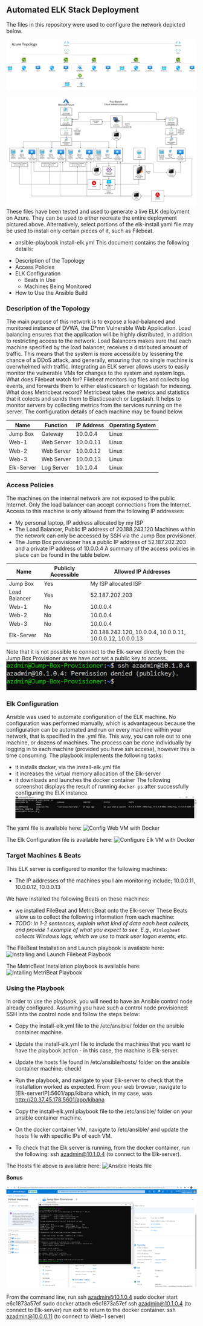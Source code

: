 ## Automated ELK Stack Deployment
The files in this repository were used to configure the network depicted below.
  
![Azure Topology including ELK deployment](https://github.com/paulsbarrett/azure_web_deployment/blob/main/screenshots/azure_topology_including_ELK_deployment.png)
  
![Full Infrastructure](https://github.com/paulsbarrett/azure_web_deployment/blob/main/screenshots/Full_Infrastructure_v2.png)  
These files have been tested and used to generate a live ELK deployment on Azure. They can be used to either recreate the entire deployment pictured above. Alternatively, select portions of the elk-install.yaml file may be used to install only certain pieces of it, such as Filebeat.
  * ansible-playbook install-elk.yml
This document contains the following details:
- Description of the Topology
- Access Policies
- ELK Configuration
  - Beats in Use
  - Machines Being Monitored
- How to Use the Ansible Build
### Description of the Topology
The main purpose of this network is to expose a load-balanced and monitored instance of DVWA, the D*mn Vulnerable Web Application.
Load balancing ensures that the application will be highly distributed, in addition to restricting access to the network.
   Load Balancers makes sure that each machine specified by the load balancer, receives a distributed amount of traffic. This means that the system is more accessible by lessening the chance of a DDoS attack, and generally, ensuring that no single machine is overwhelmed with traffic.
Integrating an ELK server allows users to easily monitor the vulnerable VMs for changes to the system and system logs.
   What does Filebeat watch for? Filebeat monitors log files and collects log events, and forwards them to either elasticsearch or logstash for indexing.
   What does Metricbeat record? Metricbeat takes the metrics and statistics that it colects and sends them to Elasticsearch or Logstash. It helps to monitor servers by collecting metrics from the services running on the server.
The configuration details of each machine may be found below.

| Name       | Function   | IP Address | Operating System |
|------------|------------|------------|------------------|
| Jump Box   | Gateway    | 10.0.0.4   | Linux            |
| Web-1      | Web Server | 10.0.0.11  | Linux            |
| Web-2      | Web Server | 10.0.0.12  | Linux            |
| Web-3      | Web Server | 10.0.0.13  | Linux            |
| Elk-Server | Log Server | 10.1.0.4   | Linux            |

### Access Policies
The machines on the internal network are not exposed to the public Internet. 
Only the load balancer can accept connections from the Internet. Access to this machine is only allowed from the following IP addresses:
   * My personal laptop, IP address allocated by my ISP
   * The Load Balancer, Public IP address of 20.188.243.120
Machines within the network can only be accessed by SSH via the Jump Box provisioner.
   * The Jump Box provisioner has a public IP address of 52.187.202.203 and a private IP address of 10.0.0.4
A summary of the access policies in place can be found in the table below.

| Name          | Publicly Accessible | Allowed IP Addresses                                      |
|---------------|---------------------|-----------------------------------------------------------|
| Jump Box      | Yes                 | My ISP allocated ISP                                      |
| Load Balancer | Yes                 | 52.187.202.203                                            |
| Web-1         | No                  | 10.0.0.4                                                  |
| Web-2         | No                  | 10.0.0.4                                                  |
| Web-3         | No                  | 10.0.0.4                                                  |
| Elk-Server    | No                  | 20.188.243.120, 10.0.0.4, 10.0.0.11, 10.0.0.12, 10.0.0.13 | 

Note that it is not possible to connect to the Elk-server directly from the Jump Box Provisioner as we have not set a public key to access.
![Jump box to Elk direct connection denied](https://github.com/paulsbarrett/azure_web_deployment/blob/main/screenshots/JB%20to%20Elk%20denied.png)

### Elk Configuration
Ansible was used to automate configuration of the ELK machine. No configuration was performed manually, which is advantageous because the configuration can be automated and run on every machine within your network, that is specified in the .yml file. This way, you can role out to one machine, or dozens of machines. The process can be done individually by logging in to each machine (provided you have ssh access), however this is time consuming.
The playbook implements the following tasks:
- it installs docker, via the install-elk.yml file
- it increases the virtual memory allocation of the Elk-server
- it downloads and launches the docker container
The following screenshot displays the result of running `docker ps` after successfully configuring the ELK instance.
![Docker PS Output Results](https://github.com/paulsbarrett/azure_web_deployment/blob/main/screenshots/docker_ps_output.png)

The yaml file is available here: ![Config Web VM with Docker](https://github.com/paulsbarrett/azure_web_deployment/blob/main/yaml_files/deploy-dvwa-ansible.yml)

The Elk Configuration file is available here: ![Configure Elk VM with Docker](https://github.com/paulsbarrett/azure_web_deployment/blob/main/yaml_files/install-elk.yml)

### Target Machines & Beats
This ELK server is configured to monitor the following machines:
- The IP addresses of the machines you I am monitoring include; 10.0.0.11, 10.0.0.12, 10.0.0.13

We have installed the following Beats on these machines:
- we installed FileBeat and MetricBeat onto the Elk-server
These Beats allow us to collect the following information from each machine:
- _TODO: In 1-2 sentences, explain what kind of data each beat collects, and provide 1 example of what you expect to see. E.g., `Winlogbeat` collects Windows logs, which we use to track user logon events, etc._

The FileBeat Installation and Launch playbook is available here: ![Installing and Launch Filebeat Playbook](https://github.com/paulsbarrett/azure_web_deployment/blob/main/yaml_files/filebeat-playbook.yml)

The MetricBeat Installation playbook is available here: ![Intalling MetriBeat Playbook](https://github.com/paulsbarrett/azure_web_deployment/blob/main/yaml_files/metricbeat-playbook.yml)

### Using the Playbook
In order to use the playbook, you will need to have an Ansible control node already configured. Assuming you have such a control node provisioned: 
SSH into the control node and follow the steps below:
- Copy the install-elk.yml file to the /etc/ansible/ folder on the ansible container machine.
- Update the install-elk.yml file to include the machines that you want to have the playbook action - in this case, the machine is Elk-server.
- Update the hosts file found in /etc/ansible/hosts/ folder on the ansible container machine. check!
- Run the playbook, and navigate to your Elk-server to check that the installation worked as expected. From your web browser, navigate to [Elk-serverIP]:5601/app/kibana which, in my case, was http://20.37.45.178:5601/app/kibana

- Copy the install-elk.yml playbook file to the /etc/ansible/ folder on your ansible container machine.
- On the docker container VM, navigate to /etc/ansible/ and update the hosts file with specific IPs of each VM.
- To check that the Elk server is running, from the docker container, run the following: ssh azadmin@10.1.0.4 (to connect to the Elk-server).

The Hosts file above is available here: ![Ansible Hosts file](https://github.com/paulsbarrett/azure_web_deployment/blob/main/yaml_files/hosts)

**Bonus**



![Jumpbox Successful Connection](https://github.com/paulsbarrett/azure_web_deployment/blob/main/screenshots/jumpbox_successful_connection.png)

From the command line, run ssh azadmin@10.1.0.4
sudo docker start e6c1873a57ef
sudo docker attach e6c1873a57ef
ssh azadmin@10.1.0.4 (to connect to Elk-server)
run exit to return to the docker container.
ssh azadmin@10.0.0.11 (to connect to Web-1 server)


